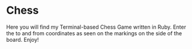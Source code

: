# Chess

Here you will find my Terminal-based Chess Game written in Ruby. Enter the to and from coordinates as seen on the markings on the side of the board. Enjoy!

